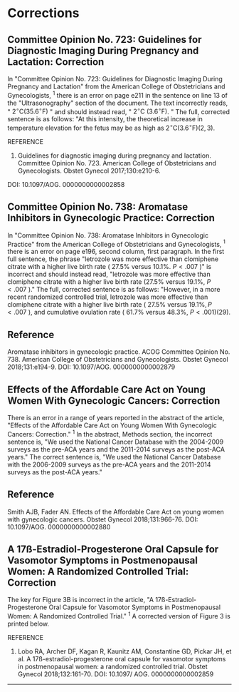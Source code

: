 # Corrections 

## Committee Opinion No. 723: Guidelines for Diagnostic Imaging During Pregnancy and Lactation: Correction

In "Committee Opinion No. 723: Guidelines for Diagnostic Imaging During Pregnancy and Lactation" from the American College of Obstetricians and Gynecologists, ${ }^{1}$ there is an error on page e211 in the sentence on line 13 of the "Ultrasonography" section of the document. The text incorrectly reads, " $2^{\circ} \mathrm{C}\left(35.6^{\circ} \mathrm{F}\right)$ " and should instead read, " $2^{\circ} \mathrm{C}$ $\left(3.6^{\circ} \mathrm{F}\right)$. " The full, corrected sentence is as follows: "At this intensity, the theoretical increase in temperature elevation for the fetus may be as high as $2^{\circ} \mathrm{C}\left(3.6^{\circ} \mathrm{F}\right)(2,3)$.

REFERENCE
1. Guidelines for diagnostic imaging during pregnancy and lactation. Committee Opinion No. 723. American College of Obstetricians and Gynecologists. Obstet Gynecol 2017;130:e210-6.

DOI: 10.1097/AOG. 0000000000002858

## Committee Opinion No. 738: Aromatase Inhibitors in Gynecologic Practice: Correction

In "Committee Opinion No. 738: Aromatase Inhibitors in Gynecologic Practice" from the American College of Obstetricians and Gynecologists, ${ }^{1}$ there is an error on page e196, second column, first paragraph. In the first full sentence, the phrase "letrozole was more effective than clomiphene citrate with a higher live birth rate ( $27.5 \%$ versus 10.1\%. $P<.007$ )" is incorrect and should instead read, "letrozole was more effective than clomiphene citrate with a higher live birth rate $(27.5 \%$ versus $19.1 \%$, $P<.007$ )." The full, corrected sentence is as follows: "However, in a more recent randomized controlled trial, letrozole was more effective than clomiphene citrate with a higher live birth rate ( $27.5 \%$ versus $19.1 \%, P<.007$ ), and cumulative ovulation rate ( $61.7 \%$ versus $48.3 \%$, $P<.001)(29)$.

## Reference

Aromatase inhibitors in gynecologic practice. ACOG Committee Opinion No. 738. American College of Obstetricians and Gynecologists. Obstet Gynecol 2018;131:e194-9.
DOI: 10.1097/AOG. 0000000000002879

## Effects of the Affordable Care Act on Young Women With Gynecologic Cancers: Correction

There is an error in a range of years reported in the abstract of the article, "Effects of the Affordable Care Act on Young Women With Gynecologic Cancers: Correction." ${ }^{1}$ In the abstract, Methods section, the incorrect sentence is, "We used the National Cancer Database with the 2004-2009 surveys as the pre-ACA years and the 2011-2014 surveys as the post-ACA years." The correct sentence is, "We used the National Cancer Database with the 2006-2009 surveys as the pre-ACA years and the 2011-2014 surveys as the post-ACA years."

## Reference

Smith AJB, Fader AN. Effects of the Affordable Care Act on young women with gynecologic cancers. Obstet Gynecol 2018;131:966-76.
DOI: 10.1097/AOG. 0000000000002880

## A 17ß-Estradiol-Progesterone Oral Capsule for Vasomotor Symptoms in Postmenopausal Women: A Randomized Controlled Trial: Correction

The key for Figure 3B is incorrect in the article, "A 17ß-Estradiol-Progesterone Oral Capsule for Vasomotor Symptoms in Postmenopausal Women: A Randomized Controlled Trial." ${ }^{1}$ A corrected version of Figure 3 is printed below.



REFERENCE

1. Lobo RA, Archer DF, Kagan R, Kaunitz AM, Constantine GD, Pickar JH, et al. A 17ß-estradiol-progesterone oral capsule for vasomotor symptoms in postmenopausal women: a randomized controlled trial. Obstet Gynecol 2018;132:161-70.
DOI: $10.1097 /$ AOG. 0000000000002859



---

